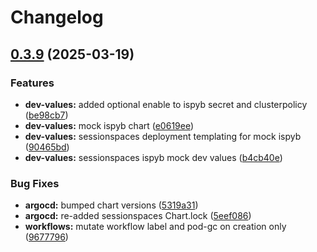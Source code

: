 # Changelog

## [0.3.9](https://github.com/daurer/test-workflows/compare/sessionspaces-chart@v0.3.8...sessionspaces-chart@v0.3.9) (2025-03-19)


### Features

* **dev-values:** added optional enable to ispyb secret and clusterpolicy ([be98cb7](https://github.com/daurer/test-workflows/commit/be98cb70c63e53d3ed996c38771cae736c64b039))
* **dev-values:** mock ispyb chart ([e0619ee](https://github.com/daurer/test-workflows/commit/e0619ee80f89e1a50b3e69c29ffef271c13067c1))
* **dev-values:** sessionspaces deployment templating for mock ispyb ([90465bd](https://github.com/daurer/test-workflows/commit/90465bdac0860b5a9cfeb3843d330ed6cd475f77))
* **dev-values:** sessionspaces ispyb mock dev values ([b4cb40e](https://github.com/daurer/test-workflows/commit/b4cb40e7202fb0d2ff981d5b7ef387b16c8ff660))


### Bug Fixes

* **argocd:** bumped chart versions ([5319a31](https://github.com/daurer/test-workflows/commit/5319a31dd5bd4757c0e0ca7f96ea94e239c816e5))
* **argocd:** re-added sessionspaces Chart.lock ([5eef086](https://github.com/daurer/test-workflows/commit/5eef0861bf80ba8cded51e9df80d3ba4189ca126))
* **workflows:** mutate workflow label and pod-gc on creation only ([9677796](https://github.com/daurer/test-workflows/commit/96777961adb91583ffb86c8a3d566227f1416b28))
